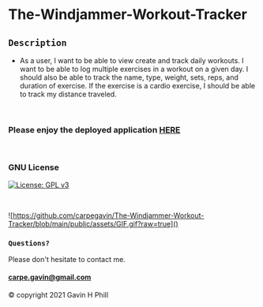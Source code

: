 # The-Windjammer-Workout-Tracker

## `Description`

* As a user, I want to be able to view create and track daily workouts. I want to be able to log multiple exercises in a workout on a given day. I should also be able to track the name, type, weight, sets, reps, and duration of exercise. If the exercise is a cardio exercise, I should be able to track my distance traveled.

<br>

### Please enjoy the deployed application [HERE](https://the-windjammer-workout-tracker.herokuapp.com/)
<br>

### GNU License
[![License: GPL v3](https://img.shields.io/badge/License-GPLv3-blue.svg)](https://www.gnu.org/licenses/gpl-3.0)

<br>

![https://github.com/carpegavin/The-Windjammer-Workout-Tracker/blob/main/public/assets/GIF.gif?raw=true]()


### `Questions?`
Please don't hesitate to contact me.

#### carpe.gavin@gmail.com

© copyright 2021 Gavin H Phill

